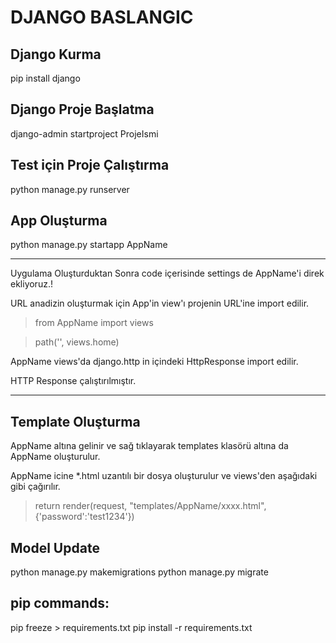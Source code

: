 # DJANGO BASLANGIC

## Django Kurma

pip install django

## Django Proje Başlatma

django-admin startproject ProjeIsmi

## Test için Proje Çalıştırma

python manage.py runserver

## App Oluşturma

python manage.py startapp AppName

---------

Uygulama Oluşturduktan Sonra code içerisinde settings de AppName'i direk ekliyoruz.!

URL anadizin oluşturmak için App'in view'ı projenin URL'ine import edilir.

>from AppName import views

>path('', views.home)

AppName views'da django.http in içindeki HttpResponse import edilir.

HTTP Response çalıştırılmıştır.

-------------

## Template Oluşturma

AppName altına gelinir ve sağ tıklayarak templates klasörü altına da AppName oluşturulur. 

AppName icine *.html uzantılı bir dosya oluşturulur ve views'den aşağıdaki gibi çağırılır.

> return render(request, "templates/AppName/xxxx.html", {'password':'test1234'})

## Model Update

python manage.py makemigrations
python manage.py migrate


## pip commands:

pip freeze > requirements.txt
pip install -r requirements.txt
